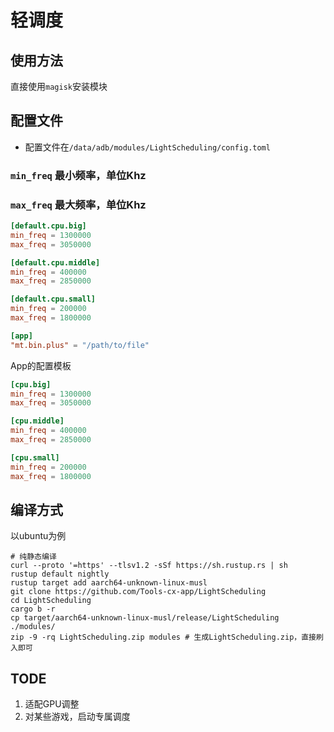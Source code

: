 # 轻调度
## 使用方法
直接使用`magisk`安装模块
## 配置文件
- 配置文件在`/data/adb/modules/LightScheduling/config.toml`
### `min_freq` 最小频率，单位Khz
### `max_freq` 最大频率，单位Khz
```toml
[default.cpu.big]
min_freq = 1300000
max_freq = 3050000

[default.cpu.middle]
min_freq = 400000
max_freq = 2850000

[default.cpu.small]
min_freq = 200000
max_freq = 1800000

[app]
"mt.bin.plus" = "/path/to/file"
```
App的配置模板
```toml
[cpu.big]
min_freq = 1300000
max_freq = 3050000

[cpu.middle]
min_freq = 400000
max_freq = 2850000

[cpu.small]
min_freq = 200000
max_freq = 1800000
```

## 编译方式
以ubuntu为例
```
# 纯静态编译
curl --proto '=https' --tlsv1.2 -sSf https://sh.rustup.rs | sh
rustup default nightly
rustup target add aarch64-unknown-linux-musl
git clone https://github.com/Tools-cx-app/LightScheduling
cd LightScheduling
cargo b -r
cp target/aarch64-unknown-linux-musl/release/LightScheduling ./modules/
zip -9 -rq LightScheduling.zip modules # 生成LightScheduling.zip，直接刷入即可
```
## TODE
1. 适配GPU调整
2. 对某些游戏，启动专属调度
